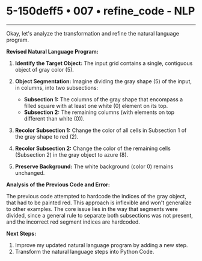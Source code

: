 # 5-150deff5 • 007 • refine_code - NLP

---
Okay, let's analyze the transformation and refine the natural language program.

**Revised Natural Language Program:**

1.  **Identify the Target Object:** The input grid contains a single, contiguous object of gray color (5).

2.  **Object Segmentation:** Imagine dividing the gray shape (5) of the input, in columns, into two subsections:

    *   **Subsection 1:** The columns of the gray shape that encompass a filled square with at least one white (0) element on its top.
    *   **Subsection 2:** The remaining columns (with elements on top different than white (0)).

3.  **Recolor Subsection 1:** Change the color of all cells in Subsection 1 of the gray shape to red (2).

4.  **Recolor Subsection 2:** Change the color of the remaining cells (Subsection 2) in the gray object to azure (8).

5.  **Preserve Background:** The white background (color 0) remains unchanged.

**Analysis of the Previous Code and Error:**

The previous code attempted to hardcode the indices of the gray object, that had to be painted red. This approach is inflexible and won't generalize to other examples. The core issue lies in the way that segments were divided, since a general rule to separate both subsections was not present, and the incorrect red segment indices are hardcoded.

**Next Steps:**

1. Improve my updated natural language program by adding a new step.
2. Transform the natural language steps into Python Code.


